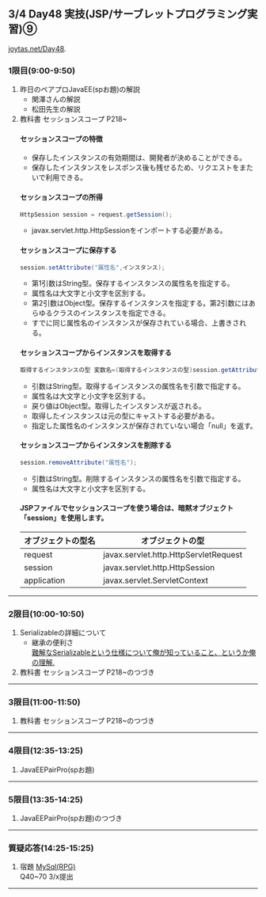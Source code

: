 ## 3/4 Day48 実技(JSP/サーブレットプログラミング実習)⑨
[joytas.net/Day48](https://joytas.net/%e8%a8%93%e7%b7%b4/day48).
### 1限目(9:00-9:50)
1. 昨日のペアプロJavaEE(spお題)の解説
	- 関澤さんの解説
	- 松田先生の解説
1. 教科書 セッションスコープ P218~
	#### セッションスコープの特徴
	- 保存したインスタンスの有効期間は、開発者が決めることができる。
	- 保存したインスタンスをレスポンス後も残せるため、リクエストをまたいで利用できる。
	#### セッションスコープの所得
	~~~java
	HttpSession session = request.getSession();
	~~~
	- javax.servlet.http.HttpSessionをインポートする必要がある。
	#### セッションスコープに保存する
	~~~java
	session.setAttribute("属性名",インスタンス);
	~~~
	- 第1引数はString型。保存するインスタンスの属性名を指定する。
	- 属性名は大文字と小文字を区別する。
	- 第2引数はObject型。保存するインスタンスを指定する。第2引数にはあらゆるクラスのインスタンスを指定できる。
	- すでに同じ属性名のインスタンスが保存されている場合、上書きされる。
	#### セッションスコープからインスタンスを取得する
	~~~java
	取得するインスタンスの型 変数名=(取得するインスタンスの型)session.getAttribute("属性名");
	~~~
	- 引数はString型。取得するインスタンスの属性名を引数で指定する。
	- 属性名は大文字と小文字を区別する。
	- 戻り値はObject型。取得したインスタンスが返される。
	- 取得したインスタンスは元の型にキャストする必要がある。
	- 指定した属性名のインスタンスが保存されていない場合「null」を返す。
	#### セッションスコープからインスタンスを削除する
	~~~java
	session.removeAttribute("属性名");
	~~~
	- 引数はString型。削除するインスタンスの属性名を引数で指定する。
	- 属性名は大文字と小文字を区別する。
	#### JSPファイルでセッションスコープを使う場合は、暗黙オブジェクト「session」を使用します。
	|オブジェクトの型名|オブジェクトの型|
	|---|---|
	|request|javax.servlet.http.HttpServletRequest|
	|session|javax.servlet.http.HttpSession|
	|application|javax.servlet.ServletContext|  
---
### 2限目(10:00-10:50)
1. Serializableの詳細について  
	- 継承の便利さ  
[難解なSerializableという仕様について俺が知っていること、というか俺の理解.](http://daisuke-m.hatenablog.com/entry/20100414/1271228333)
1. 教科書 セッションスコープ P218~のつづき
---
### 3限目(11:00-11:50)
1. 教科書 セッションスコープ P218~のつづき
---
### 4限目(12:35-13:25)
1. JavaEEPairPro(spお題)
---
### 5限目(13:35-14:25)
1. JavaEEPairPro(spお題)のつづき
---
### 質疑応答(14:25-15:25)
1. 宿題
[MySql(RPG)](https://joytas.net/programming/mysql/mysql_rpg)  
Q40~70 3/x提出
---
